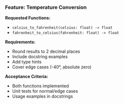 ### Feature: Temperature Conversion

**Requested Functions:**

- `celsius_to_fahrenheit(celsius: float) -> float`
- `fahrenheit_to_celsius(fahrenheit: float) -> float`

**Requirements:**

- Round results to 2 decimal places
- Include docstring examples
- Add type hints
- Cover edge cases (-40°, absolute zero)

**Acceptance Criteria:**

- Both functions implemented
- Unit tests for normal/edge cases
- Usage examples in docstrings
